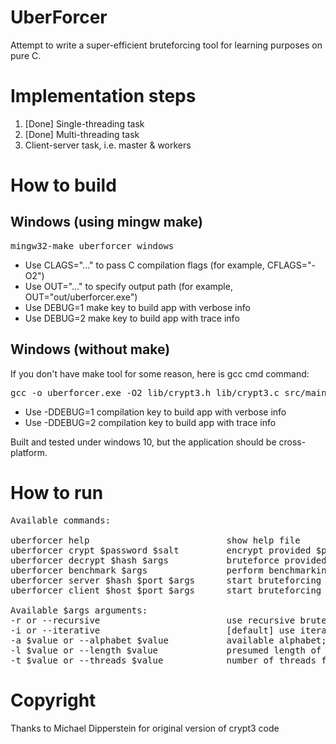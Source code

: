 # UberForcer

Attempt to write a super-efficient bruteforcing tool for learning purposes on pure C.

# Implementation steps

1. [Done] Single-threading task
2. [Done] Multi-threading task
3. Client-server task, i.e. master & workers

# How to build
## Windows (using mingw make)
<pre>
mingw32-make uberforcer_windows
</pre>

- Use CLAGS="..." to pass C compilation flags (for example, CFLAGS="-O2")
- Use OUT="..." to specify output path (for example, OUT="out/uberforcer.exe")
- Use DEBUG=1 make key to build app with verbose info
- Use DEBUG=2 make key to build app with trace info

## Windows (without make)
If you don't have make tool for some reason, here is gcc cmd command:
<pre>
gcc -o uberforcer.exe -O2 lib/crypt3.h lib/crypt3.c src/main.c src/common.h src/config.h src/check.c src/check.h src/bruteforce.c src/bruteforce.h src/parse_args.h src/parse_args.c src/struct.h src/struct.c src/queue.h src/queue.c src/workers.h src/workers.c src/network.h src/network.c src/workers_network.h src/workers_network.c -lpthread -lws2_32
</pre>

- Use -DDEBUG=1 compilation key to build app with verbose info
- Use -DDEBUG=2 compilation key to build app with trace info

Built and tested under windows 10, but the application should be cross-platform.

# How to run
<pre>
Available commands:  

uberforcer help                          show help file  
uberforcer crypt $password $salt         encrypt provided $password, using provided $salt
uberforcer decrypt $hash $args           bruteforce provided $hash, using additional arguments $args [optional]. available arguments: -r, -i, -a, -l, -t
uberforcer benchmark $args               perform benchmarking, using bruteforcing arguments $args [optional]. available arguments: -r, -i, -a, -l, -t
uberforcer server $hash $port $args      start bruteforcing server on the provided port, to bruteforce $hash, using bruteforcing arguments $args [optional]. available arguments: -r, -i, -a, -l
uberforcer client $host $port $args      start bruteforcing client to connect to server on $host:$port, using bruteforcing arguments $args [optional]. available arguments: -r, -i, -t

Available $args arguments:
-r or --recursive                        use recursive bruteforcing algorithm; mutually exclusive with --iterative
-i or --iterative                        [default] use iterative bruteforcing algorithm; mutually exclusive with --recursive
-a $value or --alphabet $value           available alphabet; default: [A-Za-z0-9]
-l $value or --length $value             presumed length of password; default: 4
-t $value or --threads $value            number of threads for multithreading bruteforce; default: 1
</pre>
  
# Copyright
Thanks to Michael Dipperstein for original version of crypt3 code
